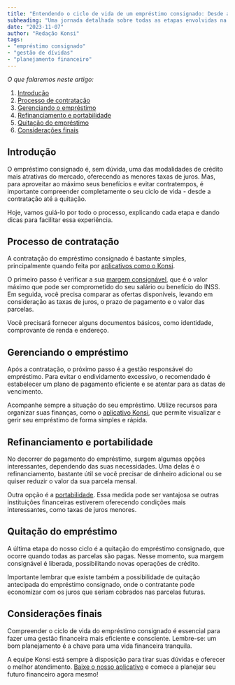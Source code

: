```yaml
---
title: "Entendendo o ciclo de vida de um empréstimo consignado: Desde a contratação até a quitação"
subheading: "Uma jornada detalhada sobre todas as etapas envolvidas na aquisição e administração de um empréstimo consignado."
date: "2023-11-07"
author: "Redação Konsi"
tags:
- "empréstimo consignado"
- "gestão de dívidas"
- "planejamento financeiro"
---
```


_O que falaremos neste artigo:_

1. [Introdução](#introdução)
2. [Processo de contratação](#processo-de-contratação)
3. [Gerenciando o empréstimo](#gerenciando-o-empréstimo)
4. [Refinanciamento e portabilidade](#refinanciamento-e-portabilidade)
5. [Quitação do empréstimo](#quitação-do-empréstimo)
6. [Considerações finais](#considerações-finais)

## Introdução
O empréstimo consignado é, sem dúvida, uma das modalidades de crédito mais atrativas do mercado, oferecendo as menores taxas de juros. Mas, para aproveitar ao máximo seus benefícios e evitar contratempos, é importante compreender completamente o seu ciclo de vida - desde a contratação até a quitação. 

Hoje, vamos guiá-lo por todo o processo, explicando cada etapa e dando dicas para facilitar essa experiência.

## Processo de contratação
A contratação do empréstimo consignado é bastante simples, principalmente quando feita por [aplicativos como o Konsi](https://app.konsi.com.br). 

O primeiro passo é verificar a sua [margem consignável](https://konsi.com.br/postagens/entendendo-a-margem-consignavel-como-planejar-seu-crédito-consignado), que é o valor máximo que pode ser comprometido do seu salário ou benefício do INSS. Em seguida, você precisa comparar as ofertas disponíveis, levando em consideração as taxas de juros, o prazo de pagamento e o valor das parcelas. 

Você precisará fornecer alguns documentos básicos, como identidade, comprovante de renda e endereço.

## Gerenciando o empréstimo
Após a contratação, o próximo passo é a gestão responsável do empréstimo. Para evitar o endividamento excessivo, o recomendado é estabelecer um plano de pagamento eficiente e se atentar para as datas de vencimento. 

Acompanhe sempre a situação do seu empréstimo. Utilize recursos para organizar suas finanças, como o [aplicativo Konsi](https://app.konsi.com.br), que permite visualizar e gerir seu empréstimo de forma simples e rápida.

## Refinanciamento e portabilidade
No decorrer do pagamento do empréstimo, surgem algumas opções interessantes, dependendo das suas necessidades. Uma delas é o refinanciamento, bastante útil se você precisar de dinheiro adicional ou se quiser reduzir o valor da sua parcela mensal.

Outra opção é a [portabilidade](https://konsi.com.br/postagens/como-fazer-a-portabilidade-de-credito-consignado-passo-a-passo). Essa medida pode ser vantajosa se outras instituições financeiras estiverem oferecendo condições mais interessantes, como taxas de juros menores.

## Quitação do empréstimo
A última etapa do nosso ciclo é a quitação do empréstimo consignado, que ocorre quando todas as parcelas são pagas. Nesse momento, sua margem consignável é liberada, possibilitando novas operações de crédito.

Importante lembrar que existe também a possibilidade de quitação antecipada do empréstimo consignado, onde o contratante pode economizar com os juros que seriam cobrados nas parcelas futuras.

## Considerações finais
Compreender o ciclo de vida do empréstimo consignado é essencial para fazer uma gestão financeira mais eficiente e consciente. Lembre-se: um bom planejamento é a chave para uma vida financeira tranquila.

A equipe Konsi está sempre à disposição para tirar suas dúvidas e oferecer o melhor atendimento. [Baixe o nosso aplicativo](https://app.konsi.com.br) e comece a planejar seu futuro financeiro agora mesmo!